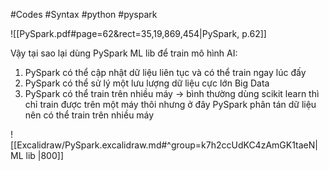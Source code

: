 #Codes #Syntax #python #pyspark 

![[PySpark.pdf#page=62&rect=35,19,869,454|PySpark, p.62]]

Vậy tại sao lại dùng PySpark ML lib để train mô hình AI:
1. PySpark có thể cập nhật dữ liệu liên tục và có thể train ngay lúc đấy
2. PySpark có thể sử lý một lưu lượng dữ liệu cực lớn Big Data
3. PySpark có thể train trên nhiều máy -> bình thường dùng scikit learn thì chỉ train được trên một máy thôi nhưng ở đây PySpark phân tán dữ liệu nên có thể train trên nhiều máy

![[Excalidraw/PySpark.excalidraw.md#^group=k7h2ccUdKC4zAmGK1taeN|ML lib |800]]

